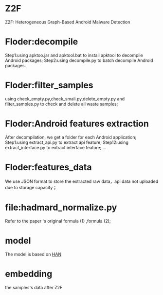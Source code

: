 # Z2F
Z2F: Heterogeneous Graph-Based Android Malware Detection

# Floder:decompile
Step1:using apktoo.jar and apktool.bat to install apktool to decompile Android packages;
Step2:using decompile.py to batch decompile Android packages.

# Floder:filter_samples
using check_empty.py,check_smali.py,delete_empty.py and filter_samples.py to check and delete all waste samples;

# Floder:Android features extraction
After decompilation, we get a folder for each Android application;
Step1:using extract_api.py to extract api feature;
Step12:using extract_interface.py to extract interface feature;
...

# Floder:features_data
We use JSON format to store the extracted raw data，api data not uploaded due to storage capacity；

# file:hadmard_normalize.py
Refer to the paper 's original formula (1) ,formula (2);

# model
The model is based on [HAN](https://github.com/Jhy1993/HAN)

# embedding
the samples's data after Z2F


